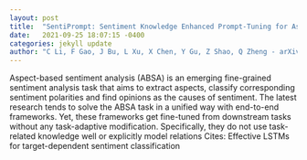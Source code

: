 ```yaml
---
layout: post
title:  "SentiPrompt: Sentiment Knowledge Enhanced Prompt-Tuning for Aspect-Based Sentiment Analysis"
date:   2021-09-25 18:07:15 -0400
categories: jekyll update
author: "C Li, F Gao, J Bu, L Xu, X Chen, Y Gu, Z Shao, Q Zheng - arXiv preprint arXiv , 2021"
---
```

Aspect-based sentiment analysis (ABSA) is an emerging fine-grained sentiment analysis task that aims to extract aspects, classify corresponding sentiment polarities and find opinions as the causes of sentiment. The latest research tends to solve the ABSA task in a unified way with end-to-end frameworks. Yet, these frameworks get fine-tuned from downstream tasks without any task-adaptive modification. Specifically, they do not use task-related knowledge well or explicitly model relations Cites: Effective LSTMs for target-dependent sentiment classification